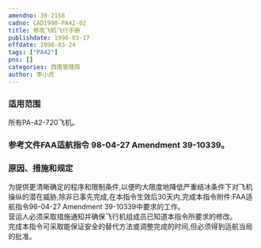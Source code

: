 ```yaml
---
amendno: 39-2158  
cadno: CAD1998-PA42-02  
title: 修改飞机飞行手册  
publishdate: 1998-03-17  
effdate: 1998-03-24  
tags: ["PA42"]  
pns: []  
categories: 西南管理局  
author: 李小虎  
---
```

  
### 适用范围  
所有PA-42-720飞机。  
  
<!--more-->  
### 参考文件FAA适航指令 98-04-27 Amendment 39-10339。  
  
### 原因、措施和规定  
为提供更清晰确定的程序和限制条件,以便昀大限度地降低严重结冰条件下对飞机操纵的潜在威胁,除非已事先完成,在本指令生效后30天内,完成本指令附件:FAA适航指令98-04-27 Amendment 39-10339中要求的工作。  
    营运人必须采取措施通知并确保飞行机组成员已知道本指令所要求的修改。  
    完成本指令可采取能保证安全的替代方法或调整完成的时间,但必须得到适航当局的批准。  
